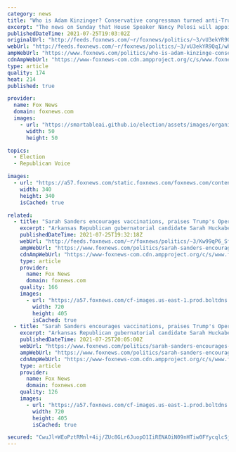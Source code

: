```yaml
---
category: news
title: "Who is Adam Kinzinger? Conservative congressman turned anti-Trump leader"
excerpt: "The news on Sunday that House Speaker Nancy Pelosi will appoint Rep. Adam Kinzinger as the second Republican representative on the special House committee investigating the Jan. 6 insurrection at the U.S. Capitol is once again putting the Illinois congressman in the national spotlight."
publishedDateTime: 2021-07-25T19:03:02Z
originalUrl: "http://feeds.foxnews.com/~r/foxnews/politics/~3/vU3ekYR9QqI/who-is-adam-kinzinge-conservative-congressman-turned-anti-trump-leader"
webUrl: "http://feeds.foxnews.com/~r/foxnews/politics/~3/vU3ekYR9QqI/who-is-adam-kinzinge-conservative-congressman-turned-anti-trump-leader"
ampWebUrl: "https://www.foxnews.com/politics/who-is-adam-kinzinge-conservative-congressman-turned-anti-trump-leader.amp"
cdnAmpWebUrl: "https://www-foxnews-com.cdn.ampproject.org/c/s/www.foxnews.com/politics/who-is-adam-kinzinge-conservative-congressman-turned-anti-trump-leader.amp"
type: article
quality: 174
heat: 214
published: true

provider:
  name: Fox News
  domain: foxnews.com
  images:
    - url: "https://smartableai.github.io/election/assets/images/organizations/foxnews.com-50x50.jpg"
      width: 50
      height: 50

topics:
  - Election
  - Republican Voice

images:
  - url: "https://a57.foxnews.com/static.foxnews.com/foxnews.com/content/uploads/2019/03/340/340/PaulSteinhauser.jpg?ve=1&tl=1"
    width: 340
    height: 340
    isCached: true

related:
  - title: "Sarah Sanders encourages vaccinations, praises Trump's Operation Warp Speed in new op-ed"
    excerpt: "Arkansas Republican gubernatorial candidate Sarah Huckabee Sanders on Sunday hailed former President Donald Trump for Operation Warp Speed and gave her own reasons for getting vaccinated against COVID-19 in an effort to reach the conservative holdouts who may remain skeptical."
    publishedDateTime: 2021-07-25T19:32:18Z
    webUrl: "http://feeds.foxnews.com/~r/foxnews/politics/~3/Kw99qP6_SfM/sarah-sanders-encourages-vaccinations-praises-trumps-operation-warp-speed-in-new-op-ed"
    ampWebUrl: "https://www.foxnews.com/politics/sarah-sanders-encourages-vaccinations-praises-trumps-operation-warp-speed-in-new-op-ed.amp"
    cdnAmpWebUrl: "https://www-foxnews-com.cdn.ampproject.org/c/s/www.foxnews.com/politics/sarah-sanders-encourages-vaccinations-praises-trumps-operation-warp-speed-in-new-op-ed.amp"
    type: article
    provider:
      name: Fox News
      domain: foxnews.com
    quality: 166
    images:
      - url: "https://a57.foxnews.com/cf-images.us-east-1.prod.boltdns.net/v1/static/694940094001/e3101b4e-939c-4748-b0fc-d719b82ad184/cd60b583-8bd4-4c85-8abe-77c4dce68e27/1280x720/match/720/405/image.jpg?ve=1&tl=1"
        width: 720
        height: 405
        isCached: true
  - title: "Sarah Sanders encourages vaccinations, praises Trump's Operation Warp Speed in new op-ed"
    excerpt: "Arkansas Republican gubernatorial candidate Sarah Huckabee Sanders on Sunday hailed former President Donald Trump for Operation Warp Speed and gave her own reasons for getting vaccinated against COVID-19 in an effort to reach the conservative holdouts who may remain skeptical."
    publishedDateTime: 2021-07-25T20:05:00Z
    webUrl: "https://www.foxnews.com/politics/sarah-sanders-encourages-vaccinations-praises-trumps-operation-warp-speed-in-new-op-ed"
    ampWebUrl: "https://www.foxnews.com/politics/sarah-sanders-encourages-vaccinations-praises-trumps-operation-warp-speed-in-new-op-ed.amp"
    cdnAmpWebUrl: "https://www-foxnews-com.cdn.ampproject.org/c/s/www.foxnews.com/politics/sarah-sanders-encourages-vaccinations-praises-trumps-operation-warp-speed-in-new-op-ed.amp"
    type: article
    provider:
      name: Fox News
      domain: foxnews.com
    quality: 126
    images:
      - url: "https://a57.foxnews.com/cf-images.us-east-1.prod.boltdns.net/v1/static/694940094001/e3101b4e-939c-4748-b0fc-d719b82ad184/cd60b583-8bd4-4c85-8abe-77c4dce68e27/1280x720/match/720/405/image.jpg?ve=1&tl=1"
        width: 720
        height: 405
        isCached: true

secured: "CwuJl+WEoPztRMnl+4ij/ZUc8GLr6JuopO1IiRENAOiN09nHTiw0FYycqlcSjc9mR7MOdFSAc4UAeuyTvSxTYDgTlOIMmCX+m+zIY/HtO4v0F/ePaldqq/NXnaoYl5MDF5FqeGbqyTAEn0ZZaLqJxbpkFFcCH1PFls88yuGVAT/QrYBKZ4KKv0dXQqD42B1Rzpa5bKPiQ6ZoJcGvdqOn3wnI8TNpfbqfRzhNRA6uqkCbZxYrjAmYtfZU09rLhc5i1au0585CO01Zo9SNdzlGeTP6Npj1unrlRXAi8BPq5cau1K0Lviy5SbUrgCOOaAmC3jpejmh/7hsYv2ziDHZEAdqDPUGV3kmKg6D4v5ZxcdU=;iLmz7JZT3LSltwz5XNR3aw=="
---
```


